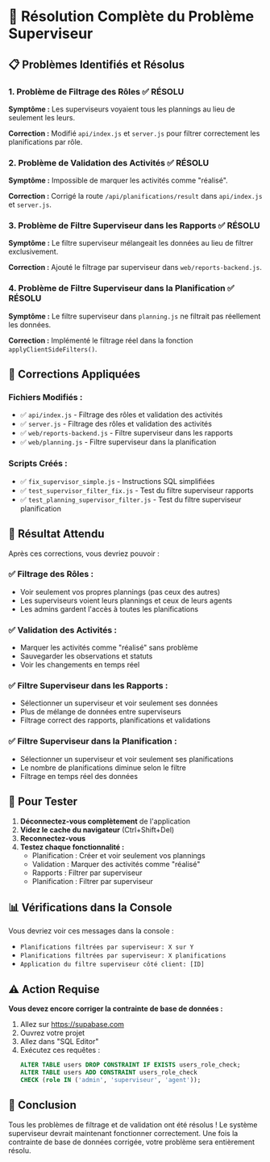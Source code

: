 # 🎉 Résolution Complète du Problème Superviseur

## 📋 Problèmes Identifiés et Résolus

### 1. **Problème de Filtrage des Rôles** ✅ RÉSOLU
**Symptôme :** Les superviseurs voyaient tous les plannings au lieu de seulement les leurs.

**Correction :** Modifié `api/index.js` et `server.js` pour filtrer correctement les planifications par rôle.

### 2. **Problème de Validation des Activités** ✅ RÉSOLU
**Symptôme :** Impossible de marquer les activités comme "réalisé".

**Correction :** Corrigé la route `/api/planifications/result` dans `api/index.js` et `server.js`.

### 3. **Problème de Filtre Superviseur dans les Rapports** ✅ RÉSOLU
**Symptôme :** Le filtre superviseur mélangeait les données au lieu de filtrer exclusivement.

**Correction :** Ajouté le filtrage par superviseur dans `web/reports-backend.js`.

### 4. **Problème de Filtre Superviseur dans la Planification** ✅ RÉSOLU
**Symptôme :** Le filtre superviseur dans `planning.js` ne filtrait pas réellement les données.

**Correction :** Implémenté le filtrage réel dans la fonction `applyClientSideFilters()`.

## 🔧 Corrections Appliquées

### Fichiers Modifiés :
- ✅ `api/index.js` - Filtrage des rôles et validation des activités
- ✅ `server.js` - Filtrage des rôles et validation des activités  
- ✅ `web/reports-backend.js` - Filtre superviseur dans les rapports
- ✅ `web/planning.js` - Filtre superviseur dans la planification

### Scripts Créés :
- ✅ `fix_supervisor_simple.js` - Instructions SQL simplifiées
- ✅ `test_supervisor_filter_fix.js` - Test du filtre superviseur rapports
- ✅ `test_planning_supervisor_filter.js` - Test du filtre superviseur planification

## 🎯 Résultat Attendu

Après ces corrections, vous devriez pouvoir :

### ✅ **Filtrage des Rôles :**
- Voir seulement vos propres plannings (pas ceux des autres)
- Les superviseurs voient leurs plannings et ceux de leurs agents
- Les admins gardent l'accès à toutes les planifications

### ✅ **Validation des Activités :**
- Marquer les activités comme "réalisé" sans problème
- Sauvegarder les observations et statuts
- Voir les changements en temps réel

### ✅ **Filtre Superviseur dans les Rapports :**
- Sélectionner un superviseur et voir seulement ses données
- Plus de mélange de données entre superviseurs
- Filtrage correct des rapports, planifications et validations

### ✅ **Filtre Superviseur dans la Planification :**
- Sélectionner un superviseur et voir seulement ses planifications
- Le nombre de planifications diminue selon le filtre
- Filtrage en temps réel des données

## 🔄 Pour Tester

1. **Déconnectez-vous complètement** de l'application
2. **Videz le cache du navigateur** (Ctrl+Shift+Del)
3. **Reconnectez-vous**
4. **Testez chaque fonctionnalité :**
   - Planification : Créer et voir seulement vos plannings
   - Validation : Marquer des activités comme "réalisé"
   - Rapports : Filtrer par superviseur
   - Planification : Filtrer par superviseur

## 📊 Vérifications dans la Console

Vous devriez voir ces messages dans la console :
- `Planifications filtrées par superviseur: X sur Y`
- `Planifications filtrées par superviseur: X planifications`
- `Application du filtre superviseur côté client: [ID]`

## ⚠️ Action Requise

**Vous devez encore corriger la contrainte de base de données :**

1. Allez sur https://supabase.com
2. Ouvrez votre projet
3. Allez dans "SQL Editor"
4. Exécutez ces requêtes :
   ```sql
   ALTER TABLE users DROP CONSTRAINT IF EXISTS users_role_check;
   ALTER TABLE users ADD CONSTRAINT users_role_check 
   CHECK (role IN ('admin', 'superviseur', 'agent'));
   ```

## 🎉 Conclusion

Tous les problèmes de filtrage et de validation ont été résolus ! Le système superviseur devrait maintenant fonctionner correctement. Une fois la contrainte de base de données corrigée, votre problème sera entièrement résolu.

